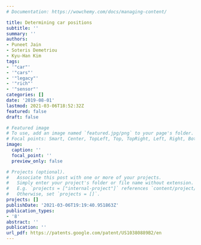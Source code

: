 ```yaml
---
# Documentation: https://wowchemy.com/docs/managing-content/

title: Determining car positions
subtitle: ''
summary: ''
authors:
- Puneet Jain
- Soteris Demetriou
- Kyu-Han Kim
tags:
- '"car"'
- '"cars"'
- '"legacy"'
- '"rich"'
- '"sensor"'
categories: []
date: '2019-08-01'
lastmod: 2021-03-06T18:52:32Z
featured: false
draft: false

# Featured image
# To use, add an image named `featured.jpg/png` to your page's folder.
# Focal points: Smart, Center, TopLeft, Top, TopRight, Left, Right, BottomLeft, Bottom, BottomRight.
image:
  caption: ''
  focal_point: ''
  preview_only: false

# Projects (optional).
#   Associate this post with one or more of your projects.
#   Simply enter your project's folder or file name without extension.
#   E.g. `projects = ["internal-project"]` references `content/project/deep-learning/index.md`.
#   Otherwise, set `projects = []`.
projects: []
publishDate: '2021-03-06T19:19:40.951863Z'
publication_types:
- '8'
abstract: ''
publication: ''
url_pdf: https://patents.google.com/patent/US10380889B2/en
---
```

